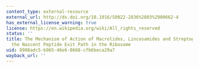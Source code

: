 ```yaml
---
content_type: external-resource
external_url: http://dx.doi.org/10.1016/S0022-2836%2803%2900662-4
has_external_license_warning: true
license: https://en.wikipedia.org/wiki/All_rights_reserved
status: ''
title: The Mechanism of Action of Macrolides, Lincosamides and Streptogramin B Reveals
  the Nascent Peptide Exit Path in the Ribosome
uid: 8908adc5-b965-46e6-8668-cfb6beca29a7
wayback_url: ''
---
```

